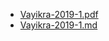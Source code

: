 * [Vayikra-2019-1.pdf](../RavTorah/Leviticus/Vayikra-2019-1.pdf)
* [Vayikra-2019-1.md](../RavTorah/Leviticus/Vayikra-2019-1.md)
